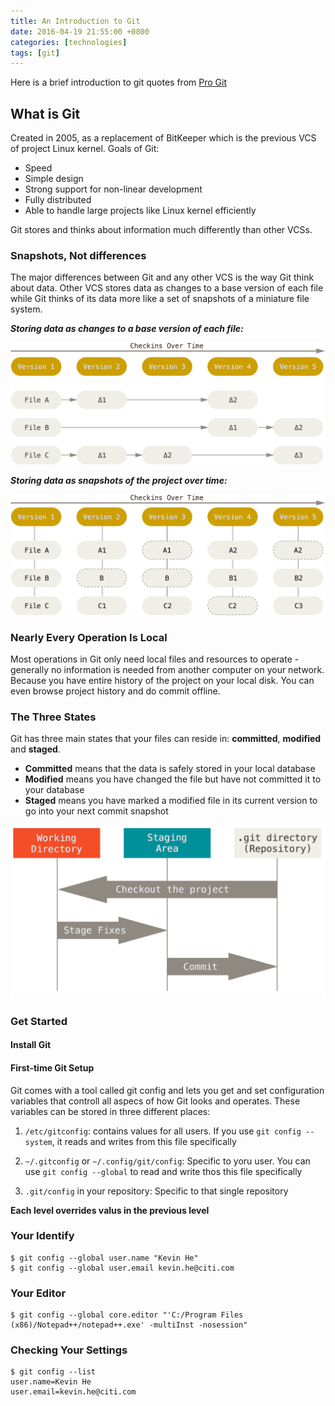 ```yaml
---
title: An Introduction to Git
date: 2016-04-19 21:55:00 +0800
categories: [technologies]
tags: [git]
---
```


Here is a brief introduction to git quotes from [Pro Git](https://git-scm.com/book/en/v2)

## What is Git

Created in 2005, as a replacement of BitKeeper which is the previous VCS of project Linux kernel. Goals of Git:

* Speed
* Simple design
* Strong support for non-linear development
* Fully distributed
* Able to handle large projects like Linux kernel efficiently

Git stores and thinks about information much differently than other VCSs.

### Snapshots, Not differences

The major differences between Git and any other VCS is the way Git think about data. Other VCS stores data as changes to a base version of each file while Git thinks of its data more like a set of snapshots of a miniature file system.

***Storing data as changes to a base version of each file:***

![deltas](/images/posts/git/deltas.png)

***Storing data as snapshots of the project over time:***

![snapshots](/images/posts/git/snapshots.png)

### Nearly Every Operation Is Local

Most operations in Git only need local files and resources to operate - generally no information is needed from another computer on your network. Because you have entire history of the project on your local disk. You can even browse project history and do commit offline.

### The Three States

Git has three main states that your files can reside in: **committed**, **modified** and **staged**.

* **Committed** means that the data is safely stored in your local database
* **Modified** means you have changed the file but have not committed it to your database
* **Staged** means you have marked a modified file in its current version to go into your next commit snapshot

![areas](/images/posts/git/areas.png)

### Get Started

#### Install Git

#### First-time Git Setup

Git comes with a tool called git config and lets you get and set configuration variables that controll all aspecs of how Git looks and operates. These variables can be stored in three different places:

1. `/etc/gitconfig`: contains values for all users. If you use `git config --system`, it reads and writes from this file specifically

2. `~/.gitconfig` or `~/.config/git/config`: Specific to yoru user. You can use `git config --global` to read and write thos this file specifically

3. `.git/config` in your repository: Specific to that single repository

**Each level overrides valus in the previous level**

### Your Identify

    $ git config --global user.name "Kevin He"
    $ git config --global user.email kevin.he@citi.com
    
### Your Editor

    $ git config --global core.editor "'C:/Program Files (x86)/Notepad++/notepad++.exe' -multiInst -nosession"

### Checking Your Settings

    $ git config --list
    user.name=Kevin He
    user.email=kevin.he@citi.com

    

